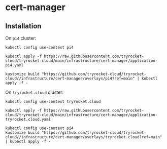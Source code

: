 # cert-manager

## Installation

On `pi4` cluster:

    kubectl config use-context pi4

    kubectl apply -f https://raw.githubusercontent.com/tryrocket-cloud/tryrocket-cloud/main/infrastructure/cert-manager/application-pi4.yaml

    kustomize build "https://github.com/tryrocket-cloud/tryrocket-cloud//infrastructure/cert-manager/overlays/pi4?ref=main" | kubectl apply -f -

On `tryrocket.cloud` cluster:

    kubectl config use-context tryrocket.cloud
    
    kubectl apply -f https://raw.githubusercontent.com/tryrocket-cloud/tryrocket-cloud/main/infrastructure/cert-manager/application-tryrocket.cloud.yaml

    kubectl config use-context pi4
    kustomize build "https://github.com/tryrocket-cloud/tryrocket-cloud//infrastructure/cert-manager/overlays/tryrocket.cloud?ref=main" | kubectl apply -f -
